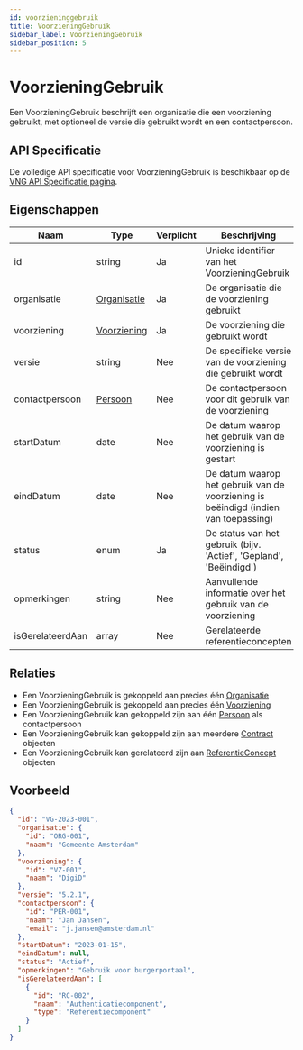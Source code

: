 ```yaml
---
id: voorzieninggebruik
title: VoorzieningGebruik
sidebar_label: VoorzieningGebruik
sidebar_position: 5
---
```


# VoorzieningGebruik

Een VoorzieningGebruik beschrijft een organisatie die een voorziening gebruikt, met optioneel de versie die gebruikt wordt en een contactpersoon.

## API Specificatie

De volledige API specificatie voor VoorzieningGebruik is beschikbaar op de [VNG API Specificatie pagina](https://vng-realisatie.github.io/Softwarecatalogus/api#tag/Software-Catalogus).

## Eigenschappen

| Naam | Type | Verplicht | Beschrijving |
|------|------|-----------|--------------|
| id | string | Ja | Unieke identifier van het VoorzieningGebruik |
| organisatie | [Organisatie](./Organisatie) | Ja | De organisatie die de voorziening gebruikt |
| voorziening | [Voorziening](./Voorziening) | Ja | De voorziening die gebruikt wordt |
| versie | string | Nee | De specifieke versie van de voorziening die gebruikt wordt |
| contactpersoon | [Persoon](./Persoon) | Nee | De contactpersoon voor dit gebruik van de voorziening |
| startDatum | date | Nee | De datum waarop het gebruik van de voorziening is gestart |
| eindDatum | date | Nee | De datum waarop het gebruik van de voorziening is beëindigd (indien van toepassing) |
| status | enum | Ja | De status van het gebruik (bijv. 'Actief', 'Gepland', 'Beëindigd') |
| opmerkingen | string | Nee | Aanvullende informatie over het gebruik van de voorziening |
| isGerelateerdAan | array | Nee | Gerelateerde referentieconcepten |

## Relaties

- Een VoorzieningGebruik is gekoppeld aan precies één [Organisatie](./Organisatie)
- Een VoorzieningGebruik is gekoppeld aan precies één [Voorziening](./Voorziening)
- Een VoorzieningGebruik kan gekoppeld zijn aan één [Persoon](./Persoon) als contactpersoon
- Een VoorzieningGebruik kan gekoppeld zijn aan meerdere [Contract](./Contract) objecten
- Een VoorzieningGebruik kan gerelateerd zijn aan [ReferentieConcept](./ReferentieConcept) objecten

## Voorbeeld

```json
{
  "id": "VG-2023-001",
  "organisatie": {
    "id": "ORG-001",
    "naam": "Gemeente Amsterdam"
  },
  "voorziening": {
    "id": "VZ-001",
    "naam": "DigiD"
  },
  "versie": "5.2.1",
  "contactpersoon": {
    "id": "PER-001",
    "naam": "Jan Jansen",
    "email": "j.jansen@amsterdam.nl"
  },
  "startDatum": "2023-01-15",
  "eindDatum": null,
  "status": "Actief",
  "opmerkingen": "Gebruik voor burgerportaal",
  "isGerelateerdAan": [
    {
      "id": "RC-002",
      "naam": "Authenticatiecomponent",
      "type": "Referentiecomponent"
    }
  ]
}
```